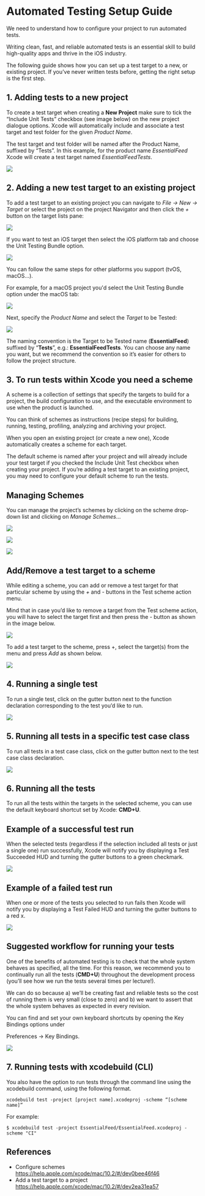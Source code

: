 # Automated Testing Setup Guide

We need to understand how to configure your project to run automated tests.

Writing clean, fast, and reliable automated tests is an essential skill to build high-quality apps and thrive in the iOS industry.

The following guide shows how you can set up a test target to a new, or existing project. If you’ve never written tests before, getting the right setup is the first step.

## 1. Adding tests to a new project

To create a test target when creating a **New Project** make sure to tick the “Include Unit Tests” checkbox (see image below) on the new project dialogue options. Xcode will automatically include and associate a test target and test folder for the given _Product Name_.

The test target and test folder will be named after the Product Name, suffixed by “Tests”. In this example, for the product name _EssentialFeed_ Xcode will create a test target named _EssentialFeedTests_.

![](Images/test1)

## 2. Adding a new test target to an existing project

To add a test target to an existing project you can navigate to _File -> New -> Target_ or select the project on the project Navigator and then click the _+_ button on the target lists pane:

![](Images/test2)

If you want to test an iOS target then select the iOS platform tab and choose the Unit Testing Bundle option.

![](Images/test3)

You can follow the same steps for other platforms you support (tvOS, macOS…).

For example, for a macOS project you'd select the Unit Testing Bundle option under the macOS tab:

![](Images/test4)

Next, specify the _Product Name_ and select the _Target_ to be Tested:

![](Images/test5)

The naming convention is the Target to be Tested name (**EssentialFeed**) suffixed by “**Tests**”, e.g.: **EssentialFeedTests**. You can choose any name you want, but we recommend the convention so it’s easier for others to follow the project structure.

## 3. To run tests within Xcode you need a scheme

A scheme is a collection of settings that specify the targets to build for a project, the build configuration to use, and the executable environment to use when the product is launched.

You can think of schemes as instructions (recipe steps) for building, running, testing, profiling, analyzing and archiving your project.

When you open an existing project (or create a new one), Xcode automatically creates a scheme for each target.

The default scheme is named after your project and will already include your test target if you checked the Include Unit Test checkbox when creating your project. If you’re adding a test target to an existing project, you may need to configure your default scheme to run the tests.

## Managing Schemes

You can manage the project’s schemes by clicking on the scheme drop-down list and clicking on _Manage Schemes_…

![](Images/test6)

![](Images/test7)

![](Images/test8)

## Add/Remove a test target to a scheme

While editing a scheme, you can add or remove a test target for that particular scheme by using the _+_ and _-_ buttons in the Test scheme action menu.

Mind that in case you’d like to remove a target from the Test scheme action, you will have to select the target first and then press the - button as shown in the image below.

![](Images/test9)

To add a test target to the scheme, press +, select the target(s) from the menu and press _Add_ as shown below.

![](Images/test10)

## 4. Running a single test

To run a single test, click on the gutter button next to the function declaration corresponding to the test you’d like to run.

![](Images/test11)

## 5. Running all tests in a specific test case class

To run all tests in a test case class, click on the gutter button next to the test case class declaration.

![](Images/test12)

## 6. Running all the tests

To run all the tests within the targets in the selected scheme, you can use the default keyboard shortcut set by Xcode: **CMD+U**.

## Example of a successful test run

When the selected tests (regardless if the selection included all tests or just a single one) run successfully, Xcode will notify you by displaying a Test Succeeded HUD and turning the gutter buttons to a green checkmark. 

![](Images/test13)

## Example of a failed test run

When one or more of the tests you selected to run fails then Xcode will notify you by displaying a Test Failed HUD and turning the gutter buttons to a red x.

![](Images/test14)

## Suggested workflow for running your tests

One of the benefits of automated testing is to check that the whole system behaves as specified, all the time. For this reason, we recommend you to continually run all the tests (**CMD+U**) throughout the development process (you’ll see how we run the tests several times per lecture!).

We can do so because a) we’ll be creating fast and reliable tests so the cost of running them is very small (close to zero) and b) we want to assert that the whole system behaves as expected in every revision.

You can find and set your own keyboard shortcuts by opening the Key Bindings options under

Preferences -> Key Bindings.

![](Images/test15)

## 7. Running tests with xcodebuild (CLI)
You also have the option to run tests through the command line using the xcodebuild command, using the following format.

`xcodebuild test -project [project name].xcodeproj -scheme “[scheme name]”`

For example:

```
$ xcodebuild test -project EssentialFeed/EssentialFeed.xcodeproj -scheme "CI"
```

## References
  - Configure schemes https://help.apple.com/xcode/mac/10.2/#/dev0bee46f46
  - Add a test target to a project https://help.apple.com/xcode/mac/10.2/#/dev2ea31ea57
